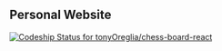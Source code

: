 ## Personal Website
[![Codeship Status for tonyOreglia/chess-board-react](https://app.codeship.com/projects/21a97f80-4498-0137-e7e1-4a88ae496eec/status?branch=master)](https://app.codeship.com/projects/336970)
